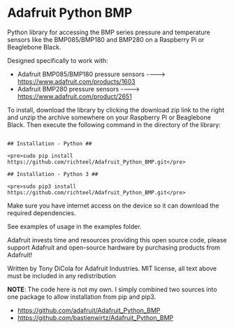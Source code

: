 Adafruit Python BMP
===================

Python library for accessing the BMP series pressure and temperature sensors like the BMP085/BMP180 and BMP280 on a Raspberry Pi or Beaglebone Black.

Designed specifically to work with:

- Adafruit BMP085/BMP180 pressure sensors ----> https://www.adafruit.com/products/1603
- Adafruit BMP280 pressure sensors ----> https://www.adafruit.com/product/2651

To install, download the library by clicking the download zip link to the right and unzip the archive somewhere on your Raspberry Pi or Beaglebone Black.  Then execute the following command in the directory of the library:

````

## Installation - Python ##

<pre>sudo pip install https://github.com/richteel/Adafruit_Python_BMP.git</pre>

## Installation - Python 3 ##

<pre>sudo pip3 install https://github.com/richteel/Adafruit_Python_BMP.git</pre>

````

Make sure you have internet access on the device so it can download the required dependencies.

See examples of usage in the examples folder.

Adafruit invests time and resources providing this open source code, please support Adafruit and open-source hardware by purchasing products from Adafruit!

Written by Tony DiCola for Adafruit Industries.
MIT license, all text above must be included in any redistribution

**NOTE**: The code here is not my own. I simply combined two sources into one package to allow installation from pip and pip3.

- https://github.com/adafruit/Adafruit_Python_BMP
- https://github.com/bastienwirtz/Adafruit_Python_BMP